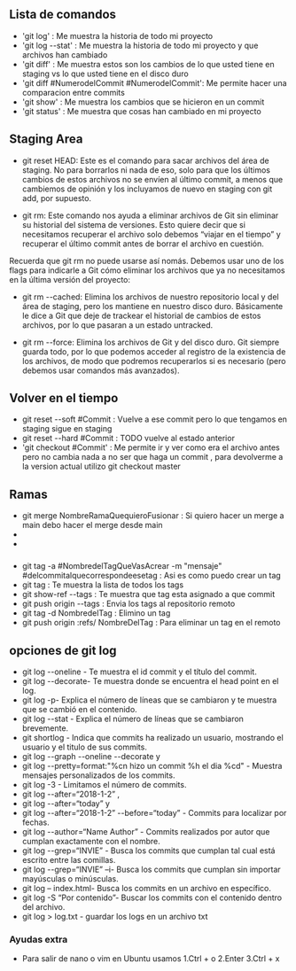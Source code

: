 ## Lista de comandos 
* 'git log' : Me muestra la historia de todo mi proyecto
* 'git log --stat' : Me muestra la historia de todo mi proyecto y que archivos han cambiado
* 'git diff' : Me muestra estos son los cambios de lo que usted tiene en staging vs lo que usted tiene en el disco duro
* 'git diff #NumerodelCommit #NumerodelCommit': Me permite hacer una comparacion entre commits
* 'git show' : Me muestra los cambios que se hicieron en un commit
* 'git status' : Me muestra que cosas han cambiado en mi proyecto

## Staging Area
* git reset HEAD: Este es el comando para sacar archivos del área de staging. No para borrarlos ni nada de eso, solo para que los últimos cambios de estos archivos no se envíen al último commit, a menos que cambiemos de opinión y los incluyamos de nuevo en staging con git add, por supuesto.

* git rm:  Este comando nos ayuda a eliminar archivos de Git sin eliminar su historial del sistema de versiones. Esto quiere decir que si necesitamos recuperar el archivo solo debemos “viajar en el tiempo” y recuperar el último commit antes de borrar el archivo en cuestión.

Recuerda que git rm no puede usarse así nomás. Debemos usar uno de los flags para indicarle a Git cómo eliminar los archivos que ya no necesitamos en la última versión del proyecto:

* git rm --cached: Elimina los archivos de nuestro repositorio local y del área de staging, pero los mantiene en nuestro disco duro. Básicamente le dice a Git que deje de trackear el historial de cambios de estos archivos, por lo que pasaran a un estado untracked.

* git rm --force: Elimina los archivos de Git y del disco duro. Git siempre guarda todo, por lo que podemos acceder al registro de la existencia de los archivos, de modo que podremos recuperarlos si es necesario (pero debemos usar comandos más avanzados).

## Volver en el tiempo
* git reset --soft #Commit : Vuelve a ese commit pero lo que tengamos en staging sigue en staging
* git reset --hard #Commit : TODO vuelve al estado anterior
* 'git checkout #Commit' : Me permite ir y ver como era el archivo antes pero no cambia nada a no ser que haga un commit , para devolverme a la version actual utilizo git checkout master

## Ramas 

* git merge NombreRamaQuequieroFusionar : Si quiero hacer un merge a main debo hacer el merge desde main
* 
* 

###
* git tag -a #NombredelTagQueVasAcrear -m "mensaje" #delcommitalquecorrespondeesetag : Asi es como puedo crear un tag
* git tag : Te muestra la lista de todos los tags
* git show-ref --tags : Te muestra que tag esta asignado a que commit
* git push origin --tags : Envia los tags al repositorio remoto
* git tag -d NombredelTag : Elimino un tag
* git push origin :refs/ NombreDelTag : Para eliminar un tag en el remoto

## opciones de git log

* git log --oneline - Te muestra el id commit y el título del commit.
* git log --decorate- Te muestra donde se encuentra el head point en el log.
* git log -p- Explica el número de líneas que se cambiaron y te muestra que se cambió en el contenido.
* git log --stat - Explica el número de líneas que se cambiaron brevemente.
* git shortlog - Indica que commits ha realizado un usuario, mostrando el usuario y el titulo de sus commits.
* git log --graph --oneline --decorate y
* git log --pretty=format:"%cn hizo un commit %h el dia %cd" - Muestra mensajes personalizados de los commits.
* git log -3 - Limitamos el número de commits.
* git log --after=“2018-1-2” ,
* git log --after=“today” y
* git log --after=“2018-1-2” --before=“today” - Commits para localizar por fechas.
* git log --author=“Name Author” - Commits realizados por autor que cumplan exactamente con el nombre.
* git log --grep=“INVIE” - Busca los commits que cumplan tal cual está escrito entre las comillas.
* git log --grep=“INVIE” –i- Busca los commits que cumplan sin importar mayúsculas o minúsculas.
* git log – index.html- Busca los commits en un archivo en específico.
* git log -S “Por contenido”- Buscar los commits con el contenido dentro del archivo.
* git log > log.txt - guardar los logs en un archivo txt

### Ayudas extra
* Para salir de nano o vim en Ubuntu usamos 
1.Ctrl + o
2.Enter
3.Ctrl + x

